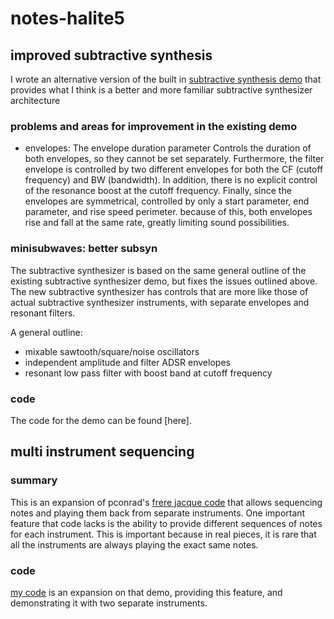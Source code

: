 
# notes-halite5

##  improved subtractive synthesis

I wrote an alternative version of the built in [subtractive synthesis demo](https://github.com/AlloSphere-Research-Group/allolib_playground/blob/master/tutorials/synthesis/08_SubSyn.cpp) that provides what I think is a better and more familiar subtractive synthesizer architecture

###  problems and areas for improvement in the existing demo

- envelopes:  The envelope duration parameter  Controls the duration of both envelopes, so they cannot be set separately. Furthermore, the filter envelope is controlled by two different envelopes for both the CF (cutoff frequency) and BW (bandwidth). In addition, there is no explicit control of the resonance boost at the cutoff frequency. Finally, since the envelopes are symmetrical, controlled by only a  start parameter, end parameter, and rise speed perimeter.  because of this, both envelopes rise and fall at the same rate, greatly limiting sound possibilities.

### minisubwaves: better subsyn

The subtractive synthesizer is based on the same general outline of the existing subtractive synthesizer demo, but fixes the issues outlined above. The new subtractive synthesizer has controls that are more like those of actual subtractive synthesizer instruments, with separate envelopes and resonant filters.

A general outline:
- mixable sawtooth/square/noise oscillators
- independent amplitude and filter ADSR envelopes
- resonant low pass filter with boost band at cutoff frequency

### code

The code for the demo can be found [here].

## multi instrument sequencing

### summary

This is an expansion of pconrad's [frere jacque code]() that allows sequencing notes and playing them back from separate instruments.
One important feature that code lacks is the ability to provide different sequences of notes for each instrument. This is important because in real pieces, it is rare that all the instruments are always playing the exact same notes.

### code
[my code]() is an expansion on that demo, providing this feature, and demonstrating it with two separate instruments.
